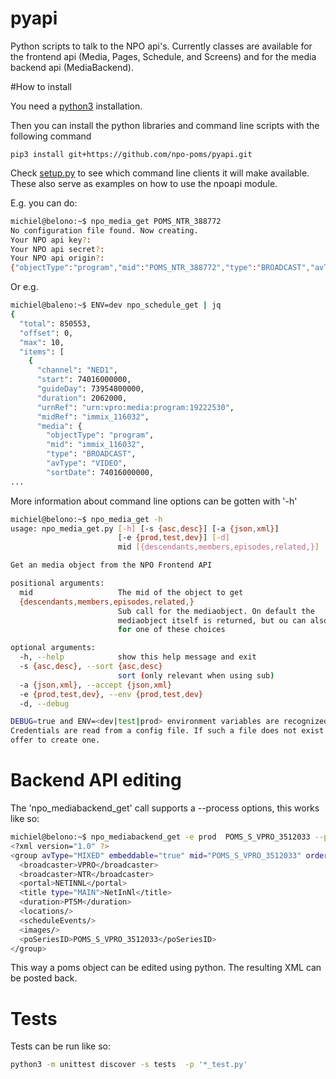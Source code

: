 # pyapi
Python scripts to talk to the NPO api's. Currently classes are available for the frontend api (Media, Pages, Schedule, and Screens) and for the media backend api (MediaBackend).

#How to install

You need a [python3](https://www.python.org/downloads/) installation.

Then you can install the python libraries and command line scripts with the following command
```
pip3 install git+https://github.com/npo-poms/pyapi.git
```

Check [setup.py](https://github.com/npo-poms/pyapi/blob/master/setup.py) to see which command line clients it will make available. These also serve as examples on how to use the npoapi module.

E.g. you can do:
```bash
michiel@belono:~$ npo_media_get POMS_NTR_388772
No configuration file found. Now creating.
Your NPO api key?:
Your NPO api secret?:
Your NPO api origin?:
{"objectType":"program","mid":"POMS_NTR_388772","type":"BROADCAST","avType":"AUDIO","workflow":"PUBLISHED","sortDate":1376395200000,"creationDate":1376435075424,"lastModified":1376435112166,"urn":"urn:vpro:media:program:28506247","embeddable":true,"episodeOf":[{"midRef":"AUTO_WINFRIEDDRAAITDOOR","urnRef":"urn:vpro:media:group:13405810","type":"SERIES","index":1,"highlighted":false,"added":1376435078278}],"crids":["crid://broadcast.radiobox2/203820"],"broadcasters":[{"id":"NTR","value":"NTR"}],"titles":[{"value":"Winfried Draait Door","owner":"RADIOBOX","type":"MAIN"}],"descriptions":[{"value":"Elke werkdag draait Winfried Baijens door op Radio 6 met de beste soul en jazz, nieuwe releases, Nederlands talent en de mooiste prijzen. Geen dag gaat voorbij zonder een thema dat veelal iets te maken heeft met de actualiteit. Voorwaarde is; het thema moet allitereren. Daar houdt Winfried namelijk van, allitereren.\nVerder hoor je berichten van nationale en internationale sterren, luisteraars, betrokkenen bij het thema en muziekvrienden die Winfrieds voicemail inspreken. DJ Git Hyper is een vaste gast en Winfried maakt ook een muzikale kettingbrief. Vele grote namen uit de Nederlandse muziekwereld werkten al mee aan deze multitracks.","owner":"RADIOBOX","type":"MAIN"}],"genres":[],"countries":[],"languages":[],"duration":7200000,"descendantOf":[{"midRef":"AUTO_WINFRIEDDRAAITDOOR","urnRef":"urn:vpro:media:group:13405810","type":"SERIES"},{"midRef":"POMS_S_VPRO_171668","urnRef":"urn:vpro:media:group:14683553","type":"ARCHIVE"},{"midRef":"POMS_S_VPRO_218686","urnRef":"urn:vpro:media:group:14921825","type":"ARCHIVE"},{"midRef":"POMS_S_VPRO_117474","urnRef":"urn:vpro:media:group:20347947","type":"PLAYLIST"}],"email":["winfrieddraaitdoor@radio6.nl"],"websites":[{"value":"http://www.radio6.nl/winfrieddraaitdoor"}],"predictions":[{"state":"REALIZED","platform":"INTERNETVOD"}],"locations":[{"programUrl":"http://download.omroep.nl/audiologging/r6/2013/08/13/1400_1600_winfried_draait_door.mp3","avAttributes":{"avFileFormat":"MP3"},"duration":7200000,"owner":"RADIOBOX","creationDate":1376435052113,"lastModified":1376435075571,"workflow":"PUBLISHED","urn":"urn:vpro:media:location:28506251"}],"scheduleEvents":[{"start":1376395200000,"duration":7200000,"poProgID":"POMS_NTR_388772","channel":"RAD6","urnRef":"urn:vpro:media:program:28506247","midRef":"POMS_NTR_388772"}],"images":[{"title":"winfried_baijens.jpg","description":"Winfried Draait Door","imageUri":"urn:vpro:image:121034","owner":"RADIOBOX","type":"PICTURE","highlighted":false,"creationDate":1376435059364,"lastModified":1376435075570,"workflow":"PUBLISHED","urn":"urn:vpro:media:image:28506249"}]}
```

Or e.g.
```bash
michiel@baleno:~$ ENV=dev npo_schedule_get | jq             
{
  "total": 850553,
  "offset": 0,
  "max": 10,
  "items": [
    {
      "channel": "NED1",
      "start": 74016000000,
      "guideDay": 73954800000,
      "duration": 2062000,
      "urnRef": "urn:vpro:media:program:19222530",
      "midRef": "immix_116032",
      "media": {
        "objectType": "program",
        "mid": "immix_116032",
        "type": "BROADCAST",
        "avType": "VIDEO",
        "sortDate": 74016000000,
...
```

More information about command line options can be gotten with  '-h'
```bash
michiel@belono:~$ npo_media_get -h
usage: npo_media_get.py [-h] [-s {asc,desc}] [-a {json,xml}]
                        [-e {prod,test,dev}] [-d]
                        mid [{descendants,members,episodes,related,}]

Get an media object from the NPO Frontend API

positional arguments:
  mid                   The mid of the object to get
  {descendants,members,episodes,related,}
                        Sub call for the mediaobject. On default the
                        mediaobject itself is returned, but ou can also opt
                        for one of these choices

optional arguments:
  -h, --help            show this help message and exit
  -s {asc,desc}, --sort {asc,desc}
                        sort (only relevant when using sub)
  -a {json,xml}, --accept {json,xml}
  -e {prod,test,dev}, --env {prod,test,dev}
  -d, --debug

DEBUG=true and ENV=<dev|test|prod> environment variables are recognized.
Credentials are read from a config file. If such a file does not exist it will
offer to create one.

```

# Backend API editing
The 'npo_mediabackend_get' call supports a --process options, this works like so:
```bash
michiel@belono:~$ npo_mediabackend_get -e prod  POMS_S_VPRO_3512033 --process "update.duration='PT5M'"
<?xml version="1.0" ?>
<group avType="MIXED" embeddable="true" mid="POMS_S_VPRO_3512033" ordered="true" type="PLAYLIST" urn="urn:vpro:media:group:72865615" xmlns="urn:vpro:media:update:2009">
  <broadcaster>VPRO</broadcaster>
  <broadcaster>NTR</broadcaster>
  <portal>NETINNL</portal>
  <title type="MAIN">NetInNl</title>
  <duration>PT5M</duration>
  <locations/>
  <scheduleEvents/>
  <images/>
  <poSeriesID>POMS_S_VPRO_3512033</poSeriesID>
</group>
```
This way a poms object can be edited using python. The resulting XML can be posted back.


# Tests
Tests can be run like so:
```bash
python3 -m unittest discover -s tests  -p '*_test.py'
```


